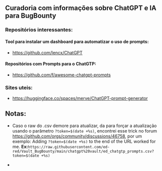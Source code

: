 ## Curadoria com informações sobre ChatGPT e IA para BugBounty

### Repositórios interessantes:
#### Tool para instalar um dashboard para automatizar o uso de prompts:
- https://github.com/lencx/ChatGPT

#### Repositórios com Prompts para o ChatGTP:
- https://github.com/f/awesome-chatgpt-prompts

### Sites uteis:
- https://huggingface.co/spaces/merve/ChatGPT-prompt-generator


## Notas:
- Caso o raw do .csv demore para atualizar, da para forçar a atualização usando o parâmetro `?token=$(date +%s)`, encontrei esse trick no forum https://github.com/orgs/community/discussions/46758, por um exemplo:
Adding `?token=$(date +%s)` to the end of the URL worked for me.
    **Ex:**`https://raw.githubusercontent.com/ed-red/Vault_BugBounty/main/chatgpt%20vault/ed_chatgtp_prompts.csv?token=$(date +%s)`

- 
